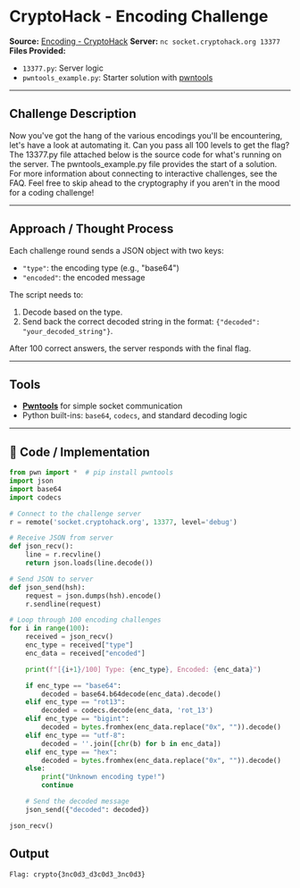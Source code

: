 
# CryptoHack - Encoding Challenge

**Source:** [Encoding - CryptoHack](https://cryptohack.org/challenges/general/)
**Server:** `nc socket.cryptohack.org 13377`
**Files Provided:**

* `13377.py`: Server logic
* `pwntools_example.py`: Starter solution with [pwntools](https://docs.pwntools.com/en/stable/)

---

## Challenge Description

Now you've got the hang of the various encodings you'll be encountering, let's have a look at automating it.
Can you pass all 100 levels to get the flag?
The 13377.py file attached below is the source code for what's running on the server. The pwntools_example.py file provides the start of a solution.
For more information about connecting to interactive challenges, see the FAQ. Feel free to skip ahead to the cryptography if you aren't in the mood for a coding challenge!


---

## Approach / Thought Process

Each challenge round sends a JSON object with two keys:

* `"type"`: the encoding type (e.g., "base64")
* `"encoded"`: the encoded message

The script needs to:

1. Decode based on the type.
2. Send back the correct decoded string in the format: `{"decoded": "your_decoded_string"}`.

After 100 correct answers, the server responds with the final flag.

---

## Tools

* **[Pwntools](https://docs.pwntools.com/en/stable/)** for simple socket communication
* Python built-ins: `base64`, `codecs`, and standard decoding logic

---

## 🔧 Code / Implementation

```python
from pwn import *  # pip install pwntools
import json
import base64
import codecs

# Connect to the challenge server
r = remote('socket.cryptohack.org', 13377, level='debug')

# Receive JSON from server
def json_recv():
    line = r.recvline()
    return json.loads(line.decode())

# Send JSON to server
def json_send(hsh):
    request = json.dumps(hsh).encode()
    r.sendline(request)

# Loop through 100 encoding challenges
for i in range(100):
    received = json_recv()
    enc_type = received["type"]
    enc_data = received["encoded"]

    print(f"[{i+1}/100] Type: {enc_type}, Encoded: {enc_data}")

    if enc_type == "base64":
        decoded = base64.b64decode(enc_data).decode()
    elif enc_type == "rot13":
        decoded = codecs.decode(enc_data, 'rot_13')
    elif enc_type == "bigint":
        decoded = bytes.fromhex(enc_data.replace("0x", "")).decode()
    elif enc_type == "utf-8":
        decoded = ''.join([chr(b) for b in enc_data])
    elif enc_type == "hex":
        decoded = bytes.fromhex(enc_data.replace("0x", "")).decode()
    else:
        print("Unknown encoding type!")
        continue

    # Send the decoded message
    json_send({"decoded": decoded})

json_recv()
````

## Output

```
Flag: crypto{3nc0d3_d3c0d3_3nc0d3}
```


